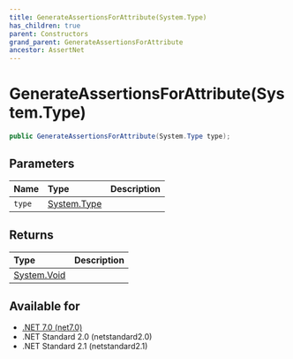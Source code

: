 ```yaml
---
title: GenerateAssertionsForAttribute(System.Type)
has_children: true
parent: Constructors
grand_parent: GenerateAssertionsForAttribute
ancestor: AssertNet
---
```

# GenerateAssertionsForAttribute(System.Type)

```csharp
public GenerateAssertionsForAttribute(System.Type type);
```

## Parameters
|Name|Type|Description|
|:-|:-|:-|
|`type`|[System.Type](https://learn.microsoft.com/en-us/dotnet/api/system.type)||

## Returns
|Type|Description|
|:-|:-|
|[System.Void](https://learn.microsoft.com/en-us/dotnet/api/system.void)||

## Available for
- [.NET 7.0 (net7.0)](https://versionsof.net/core/7.0/)
- .NET Standard 2.0 (netstandard2.0)
- .NET Standard 2.1 (netstandard2.1)
